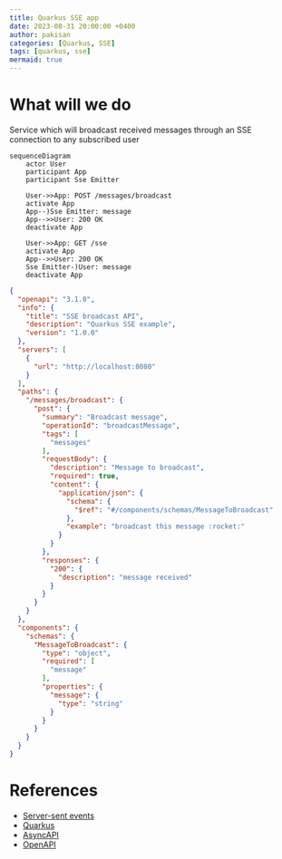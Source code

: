 ```yaml
---
title: Quarkus SSE app
date: 2023-08-31 20:00:00 +0400
author: pakisan
categories: [Quarkus, SSE]
tags: [quarkus, sse]
mermaid: true
---
```


# What will we do

Service which will broadcast received messages through an SSE connection to any subscribed user

```mermaid
sequenceDiagram
	actor User
	participant App
	participant Sse Emitter

	User->>App: POST /messages/broadcast
	activate App
	App--)Sse Emitter: message
	App-->>User: 200 OK
	deactivate App

	User->>App: GET /sse
	activate App
	App-->>User: 200 OK
	Sse Emitter-)User: message
	deactivate App
```

```json
{
  "openapi": "3.1.0",
  "info": {
    "title": "SSE broadcast API",
    "description": "Quarkus SSE example",
    "version": "1.0.0"
  },
  "servers": [
    {
      "url": "http://localhost:8080"
    }
  ],
  "paths": {
    "/messages/broadcast": {
      "post": {
        "summary": "Broadcast message",
        "operationId": "broadcastMessage",
        "tags": [
          "messages"
        ],
        "requestBody": {
          "description": "Message to broadcast",
          "required": true,
          "content": {
            "application/json": {
              "schema": {
                "$ref": "#/components/schemas/MessageToBroadcast"
              },
              "example": "broadcast this message :rocket:"
            }
          }
        },
        "responses": {
          "200": {
            "description": "message received"
          }
        }
      }
    }
  },
  "components": {
    "schemas": {
      "MessageToBroadcast": {
        "type": "object",
        "required": [
          "message"
        ],
        "properties": {
          "message": {
            "type": "string"
          }
        }
      }
    }
  }
}
```
# References
- [Server-sent events](https://html.spec.whatwg.org/multipage/server-sent-events.html)
- [Quarkus](https://quarkus.io/)
- [AsyncAPI](https://www.asyncapi.com/)
- [OpenAPI](https://www.openapis.org/)

